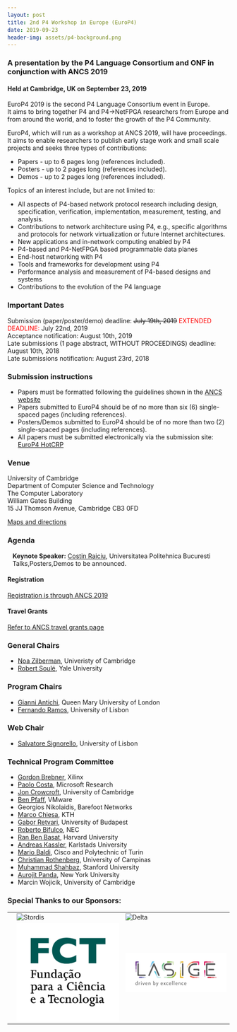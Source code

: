 ```yaml
---
layout: post
title: 2nd P4 Workshop in Europe (EuroP4)
date: 2019-09-23
header-img: assets/p4-background.png
---
```


### A presentation by the P4 Language Consortium and ONF in conjunction with ANCS 2019 
    
#### Held at Cambridge, UK on September 23, 2019

EuroP4 2019 is the second P4 Language Consortium event in Europe.  
It aims to bring together P4 and P4->NetFPGA researchers from Europe and from around the world, and to foster the growth of the P4 Community.

EuroP4, which will run as a workshop at ANCS 2019, will have proceedings. It aims to enable researchers to publish early stage work and small scale projects and seeks three types of contributions:
* Papers  - up to 6 pages long (references included).
* Posters - up to 2 pages long (references included).
* Demos  - up to 2 pages long (references included).

Topics of an interest include, but are not limited to:
* All aspects of P4-based network protocol research including design, specification, verification, implementation, measurement, testing, and analysis.
* Contributions to network architecture using P4, e.g., specific algorithms and protocols for network virtualization or future Internet architectures.
* New applications and in-network computing enabled by P4
* P4-based and P4-NetFPGA based programmable data planes
* End-host networking with P4
* Tools and frameworks for development using P4
* Performance analysis and measurement of P4-based designs and systems
* Contributions to the evolution of the P4 language

### Important Dates
Submission (paper/poster/demo) deadline: ~~July 19th, 2019~~ <font color='red'>EXTENDED DEADLINE:</font> July 22nd, 2019  
Acceptance notification: August 10th, 2019  
Late submissions (1 page abstract, WITHOUT PROCEEDINGS) deadline: August 10th, 2018  
Late submissions notification: August 23rd, 2018  

### Submission instructions
* Papers must be formatted following the guidelines shown in the [ANCS website](http://www.ancsconf.org/home/paper-submission-2019)   
* Papers submitted to EuroP4 should be of no more than six (6) single-spaced pages (including references). 
* Posters/Demos submitted to EuroP4 should be of no more than two (2) single-spaced pages (including references).
* All papers must be submitted electronically via the submission site: [EuroP4 HotCRP](https://europ4.hotcrp.di.fc.ul.pt/home/)

### Venue

University of Cambridge  
Department of Computer Science and Technology  
The Computer Laboratory  
William Gates Building  
15 JJ Thomson Avenue, Cambridge CB3 0FD

[Maps and directions](https://www.cl.cam.ac.uk/maps/)


### Agenda

&nbsp;&nbsp;&nbsp;<b>Keynote Speaker:</b> [Costin Raiciu](http://nets.cs.pub.ro/~costin/), Universitatea Politehnica Bucuresti  
&nbsp;&nbsp;&nbsp;Talks,Posters,Demos to be announced.

#### Registration
[Registration is through ANCS 2019](http://www.ancsconf.org/) 

#### Travel Grants
[Refer to ANCS travel grants page](http://www.ancsconf.org/)


### General Chairs
* [Noa Zilberman](https://www.cl.cam.ac.uk/~nz247/), Univeristy of Cambridge
* [Robert Soulé](http://www.cs.yale.edu/homes/soule/), Yale University

### Program Chairs
* [Gianni Antichi](https://gianniantichi.github.io/), Queen Mary University of London
* [Fernando Ramos](http://fvramos.at.di.fc.ul.pt/), University of Lisbon

### Web Chair
* [Salvatore Signorello](https://wwwfr.uni.lu/snt/people/salvatore_signorello), University of Lisbon

### Technical Program Committee

* [Gordon Brebner](https://sites.google.com/site/gordonbrebner/Home), Xilinx
* [Paolo Costa](https://www.microsoft.com/en-us/research/people/pcosta/), Microsoft Research
* [Jon Crowcroft](https://www.cl.cam.ac.uk/~jac22/), University of Cambridge
* [Ben Pfaff](https://benpfaff.org), VMware
* Georgios Nikolaidis, Barefoot Networks
* [Marco Chiesa](https://marchiesa.bitbucket.io/), KTH
* [Gabor Retvari](http://lendulet.tmit.bme.hu/~retvari/), University of Budapest
* [Roberto Bifulco](http://robertobifulco.it/), NEC
* [Ran Ben Basat](http://www.bbasat.com/), Harvard University
* [Andreas Kassler](https://www.kau.se/forskare/andreas-kassler), Karlstads University
* [Mario Baldi](http://staff.polito.it/mario.baldi/), Cisco and Polytechnic of Turin
* [Christian Rothenberg](http://www.dca.fee.unicamp.br/~chesteve/), University of Campinas
* [Muhammad Shahbaz](https://mshahbaz.github.io/), Stanford University
* [Aurojit Panda](https://cs.nyu.edu/~apanda/), New York University
* Marcin Wojicik, University of Cambridge

### Special Thanks to our Sponsors:

<table>
<tr>
<td align="center"></td>
<td><img src="/assets/Stordis_logo_flat_grey+slogan.png" width="300" alt="Stordis" /></td>
<td><img src="/assets/delta_logo.png" width="300" alt="Delta" /></td>
</tr>
<tr>
<td align="center"></td>
<td><img src="/assets/FCT_logo.png" width="300" alt="FCT" /></td>
<td><img src="/assets/Lasige_Logo.jpg" width="300" alt="Lasige" /></td>
</tr>
</table>


